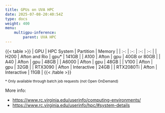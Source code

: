 ```yaml
---
title: GPUs on UVA HPC
date: 2025-07-08-20:40:54Z
type: docs 
weight: 400
menu: 
    multigpu-inference:
        parent: UVA HPC
---
```


{{< table >}}
| GPU | HPC System | Partition | Memory |
| :-: | :-: | :-: | :-: |
| H200 | Afton and Rio | gpu* | 141GB |
| A100 | Afton | gpu | 40GB or 80GB |
| A40 | Afton | gpu | 48GB |
| A6000 | Afton | gpu | 48GB |
| V100 | Afton | gpu | 32GB |
| RTX3090 | Afton | Interactive | 24GB |
| RTX2080Ti | Afton | Interactive | 11GB |
{{< /table >}}

<small> \* Only available through batch job requests (not Open OnDemand) </small>

More info: 
* https://www.rc.virginia.edu/userinfo/computing-environments/
* https://www.rc.virginia.edu/userinfo/hpc/#system-details


